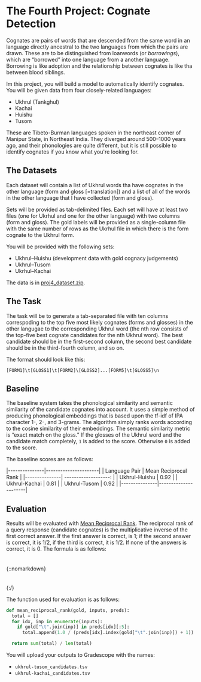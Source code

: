 ---
---

# The Fourth Project: Cognate Detection

Cognates are pairs of words that are descended from the same word in an language directly ancestral to the two languages from which the pairs are drawn. These are to be distinguished from loanwords (or *borrowings*), which are “borrowed” into one language from a another language. Borrowing is like adoption and the relationship between cognates is like tha between blood siblings.

Im this project, you will build a model to automatically identify cognates. You will be given data from four closely-related languages:

- Ukhrul (Tankghul)
- Kachai
- Huishu
- Tusom

These are Tibeto-Burman languages spoken in the northeast corner of Manipur State, in Northeast India. They diverged around 500–1000 years ago, and their phonologies are quite different, but it is still possible to identify cognates if you know what you're looking for.

## The Datasets

Each dataset will contain a list of Ukhrul words tha have cognates in the other language (form and gloss [=translation]) and a list of all of the words in the other language that I have collected (form and gloss).

Sets will be provided as tab-delimited files. Each set will have at least two files (one for Ukrhul and one for the other language) with two columns (form and gloss). The gold labels will be provided as a single-column file with the same number of rows as the Ukrhul file in which there is the form cognate to the Ukhrul form.

You will be provided with the following sets:

- Ukhrul–Huishu (development data with gold cognacy judgements)
- Ukhrul–Tusom
- Ukrhul–Kachai

The data is in [proj4_dataset.zip](proj4_dataset.zip).

## The Task

The task will be to generate a tab-separated file with ten columns correspoding to the top five most likely cognates (forms and glosses) in the other langugae to the corresponding Ukhrul word (the nth row consists of the top-five best cognate candidates for the nth Ukhrul word). The best candidate should be in the first-second column, the second best candidate should be in the third-fourth column, and so on.

The format should look like this:
```
[FORM1]\t[GLOSS1]\t[FORM2]\[GLOSS2]...[FORM5]\t[GLOSS5]\n
```

## Baseline

The baseline system takes the phonological similarity and semantic similarity of the candidate cognates into account. It uses a simple method of producing phonological embeddings that is based upon the tf-idf of IPA character 1-, 2-, and 3-grams. The algorithm simply ranks words according to the cosine similarity of their embeddings. The semantic similarity metric is “exact match on the gloss.” If the glosses of the Ukhrul word and the candidate match completely, `1` is added to the score. Otherwise `0` is added to the score.

The baseline scores are as follows:

|---------------|----------------------|
| Language Pair | Mean Reciprocal Rank |
|---------------| -------------------: |
| Ukhrul-Huishu |                 0.92 |
| Ukhrul-Kachai |                 0.81 |
| Ukhrul-Tusom  |                 0.92 |
|---------------|----------------------|

## Evaluation

Results will be evaluated with [Mean Reciprocal Rank](https://en.wikipedia.org/wiki/Mean_reciprocal_rank). The reciprocal rank of a query response (candidate cognates) is the multiplicative inverse of the first correct answer. If the first answer is correct, is 1; if the second answer is correct, it is 1/2, if the third is correct, it is 1/2. If none of the answers is correct, it is 0. The formula is as follows:

{::nomarkdown}
<svg xmlns:xlink="http://www.w3.org/1999/xlink" width="23.441ex" height="7.676ex" style="vertical-align: -3.005ex; margin-right: -0.204ex;" viewBox="0 -2011.3 10092.7 3304.9" role="img" focusable="false" xmlns="http://www.w3.org/2000/svg" aria-labelledby="MathJax-SVG-1-Title">
<title id="MathJax-SVG-1-Title">{\displaystyle {\text{MRR}}={\frac {1}{|Q|}}\sum _{i=1}^{|Q|}{\frac {1}{{\text{rank}}_{i}}}.\!}</title>
<defs aria-hidden="true">
<path stroke-width="1" id="E1-MJMAIN-4D" d="M132 622Q125 629 121 631T105 634T62 637H29V683H135Q221 683 232 682T249 675Q250 674 354 398L458 124L562 398Q666 674 668 675Q671 681 683 682T781 683H887V637H854Q814 636 803 634T785 622V61Q791 51 802 49T854 46H887V0H876Q855 3 736 3Q605 3 596 0H585V46H618Q660 47 669 49T688 61V347Q688 424 688 461T688 546T688 613L687 632Q454 14 450 7Q446 1 430 1T410 7Q409 9 292 316L176 624V606Q175 588 175 543T175 463T175 356L176 86Q187 50 261 46H278V0H269Q254 3 154 3Q52 3 37 0H29V46H46Q78 48 98 56T122 69T132 86V622Z"></path>
<path stroke-width="1" id="E1-MJMAIN-52" d="M130 622Q123 629 119 631T103 634T60 637H27V683H202H236H300Q376 683 417 677T500 648Q595 600 609 517Q610 512 610 501Q610 468 594 439T556 392T511 361T472 343L456 338Q459 335 467 332Q497 316 516 298T545 254T559 211T568 155T578 94Q588 46 602 31T640 16H645Q660 16 674 32T692 87Q692 98 696 101T712 105T728 103T732 90Q732 59 716 27T672 -16Q656 -22 630 -22Q481 -16 458 90Q456 101 456 163T449 246Q430 304 373 320L363 322L297 323H231V192L232 61Q238 51 249 49T301 46H334V0H323Q302 3 181 3Q59 3 38 0H27V46H60Q102 47 111 49T130 61V622ZM491 499V509Q491 527 490 539T481 570T462 601T424 623T362 636Q360 636 340 636T304 637H283Q238 637 234 628Q231 624 231 492V360H289Q390 360 434 378T489 456Q491 467 491 499Z"></path>
<path stroke-width="1" id="E1-MJMAIN-3D" d="M56 347Q56 360 70 367H707Q722 359 722 347Q722 336 708 328L390 327H72Q56 332 56 347ZM56 153Q56 168 72 173H708Q722 163 722 153Q722 140 707 133H70Q56 140 56 153Z"></path>
<path stroke-width="1" id="E1-MJMAIN-31" d="M213 578L200 573Q186 568 160 563T102 556H83V602H102Q149 604 189 617T245 641T273 663Q275 666 285 666Q294 666 302 660V361L303 61Q310 54 315 52T339 48T401 46H427V0H416Q395 3 257 3Q121 3 100 0H88V46H114Q136 46 152 46T177 47T193 50T201 52T207 57T213 61V578Z"></path>
<path stroke-width="1" id="E1-MJMAIN-7C" d="M139 -249H137Q125 -249 119 -235V251L120 737Q130 750 139 750Q152 750 159 735V-235Q151 -249 141 -249H139Z"></path>
<path stroke-width="1" id="E1-MJMATHI-51" d="M399 -80Q399 -47 400 -30T402 -11V-7L387 -11Q341 -22 303 -22Q208 -22 138 35T51 201Q50 209 50 244Q50 346 98 438T227 601Q351 704 476 704Q514 704 524 703Q621 689 680 617T740 435Q740 255 592 107Q529 47 461 16L444 8V3Q444 2 449 -24T470 -66T516 -82Q551 -82 583 -60T625 -3Q631 11 638 11Q647 11 649 2Q649 -6 639 -34T611 -100T557 -165T481 -194Q399 -194 399 -87V-80ZM636 468Q636 523 621 564T580 625T530 655T477 665Q429 665 379 640Q277 591 215 464T153 216Q153 110 207 59Q231 38 236 38V46Q236 86 269 120T347 155Q372 155 390 144T417 114T429 82T435 55L448 64Q512 108 557 185T619 334T636 468ZM314 18Q362 18 404 39L403 49Q399 104 366 115Q354 117 347 117Q344 117 341 117T337 118Q317 118 296 98T274 52Q274 18 314 18Z"></path>
<path stroke-width="1" id="E1-MJSZ2-2211" d="M60 948Q63 950 665 950H1267L1325 815Q1384 677 1388 669H1348L1341 683Q1320 724 1285 761Q1235 809 1174 838T1033 881T882 898T699 902H574H543H251L259 891Q722 258 724 252Q725 250 724 246Q721 243 460 -56L196 -356Q196 -357 407 -357Q459 -357 548 -357T676 -358Q812 -358 896 -353T1063 -332T1204 -283T1307 -196Q1328 -170 1348 -124H1388Q1388 -125 1381 -145T1356 -210T1325 -294L1267 -449L666 -450Q64 -450 61 -448Q55 -446 55 -439Q55 -437 57 -433L590 177Q590 178 557 222T452 366T322 544L56 909L55 924Q55 945 60 948Z"></path>
<path stroke-width="1" id="E1-MJMATHI-69" d="M184 600Q184 624 203 642T247 661Q265 661 277 649T290 619Q290 596 270 577T226 557Q211 557 198 567T184 600ZM21 287Q21 295 30 318T54 369T98 420T158 442Q197 442 223 419T250 357Q250 340 236 301T196 196T154 83Q149 61 149 51Q149 26 166 26Q175 26 185 29T208 43T235 78T260 137Q263 149 265 151T282 153Q302 153 302 143Q302 135 293 112T268 61T223 11T161 -11Q129 -11 102 10T74 74Q74 91 79 106T122 220Q160 321 166 341T173 380Q173 404 156 404H154Q124 404 99 371T61 287Q60 286 59 284T58 281T56 279T53 278T49 278T41 278H27Q21 284 21 287Z"></path>
<path stroke-width="1" id="E1-MJMAIN-72" d="M36 46H50Q89 46 97 60V68Q97 77 97 91T98 122T98 161T98 203Q98 234 98 269T98 328L97 351Q94 370 83 376T38 385H20V408Q20 431 22 431L32 432Q42 433 60 434T96 436Q112 437 131 438T160 441T171 442H174V373Q213 441 271 441H277Q322 441 343 419T364 373Q364 352 351 337T313 322Q288 322 276 338T263 372Q263 381 265 388T270 400T273 405Q271 407 250 401Q234 393 226 386Q179 341 179 207V154Q179 141 179 127T179 101T180 81T180 66V61Q181 59 183 57T188 54T193 51T200 49T207 48T216 47T225 47T235 46T245 46H276V0H267Q249 3 140 3Q37 3 28 0H20V46H36Z"></path>
<path stroke-width="1" id="E1-MJMAIN-61" d="M137 305T115 305T78 320T63 359Q63 394 97 421T218 448Q291 448 336 416T396 340Q401 326 401 309T402 194V124Q402 76 407 58T428 40Q443 40 448 56T453 109V145H493V106Q492 66 490 59Q481 29 455 12T400 -6T353 12T329 54V58L327 55Q325 52 322 49T314 40T302 29T287 17T269 6T247 -2T221 -8T190 -11Q130 -11 82 20T34 107Q34 128 41 147T68 188T116 225T194 253T304 268H318V290Q318 324 312 340Q290 411 215 411Q197 411 181 410T156 406T148 403Q170 388 170 359Q170 334 154 320ZM126 106Q126 75 150 51T209 26Q247 26 276 49T315 109Q317 116 318 175Q318 233 317 233Q309 233 296 232T251 223T193 203T147 166T126 106Z"></path>
<path stroke-width="1" id="E1-MJMAIN-6E" d="M41 46H55Q94 46 102 60V68Q102 77 102 91T102 122T103 161T103 203Q103 234 103 269T102 328V351Q99 370 88 376T43 385H25V408Q25 431 27 431L37 432Q47 433 65 434T102 436Q119 437 138 438T167 441T178 442H181V402Q181 364 182 364T187 369T199 384T218 402T247 421T285 437Q305 442 336 442Q450 438 463 329Q464 322 464 190V104Q464 66 466 59T477 49Q498 46 526 46H542V0H534L510 1Q487 2 460 2T422 3Q319 3 310 0H302V46H318Q379 46 379 62Q380 64 380 200Q379 335 378 343Q372 371 358 385T334 402T308 404Q263 404 229 370Q202 343 195 315T187 232V168V108Q187 78 188 68T191 55T200 49Q221 46 249 46H265V0H257L234 1Q210 2 183 2T145 3Q42 3 33 0H25V46H41Z"></path>
<path stroke-width="1" id="E1-MJMAIN-6B" d="M36 46H50Q89 46 97 60V68Q97 77 97 91T97 124T98 167T98 217T98 272T98 329Q98 366 98 407T98 482T98 542T97 586T97 603Q94 622 83 628T38 637H20V660Q20 683 22 683L32 684Q42 685 61 686T98 688Q115 689 135 690T165 693T176 694H179V463L180 233L240 287Q300 341 304 347Q310 356 310 364Q310 383 289 385H284V431H293Q308 428 412 428Q475 428 484 431H489V385H476Q407 380 360 341Q286 278 286 274Q286 273 349 181T420 79Q434 60 451 53T500 46H511V0H505Q496 3 418 3Q322 3 307 0H299V46H306Q330 48 330 65Q330 72 326 79Q323 84 276 153T228 222L176 176V120V84Q176 65 178 59T189 49Q210 46 238 46H254V0H246Q231 3 137 3T28 0H20V46H36Z"></path>
<path stroke-width="1" id="E1-MJMAIN-2E" d="M78 60Q78 84 95 102T138 120Q162 120 180 104T199 61Q199 36 182 18T139 0T96 17T78 60Z"></path>
</defs>
<g stroke="currentColor" fill="currentColor" stroke-width="0" transform="matrix(1 0 0 -1 0 0)" aria-hidden="true">
 <use xlink:href="#E1-MJMAIN-4D"></use>
 <use xlink:href="#E1-MJMAIN-52" x="917" y="0"></use>
 <use xlink:href="#E1-MJMAIN-52" x="1654" y="0"></use>
 <use xlink:href="#E1-MJMAIN-3D" x="2668" y="0"></use>
<g transform="translate(3724,0)">
<g transform="translate(120,0)">
<rect stroke="none" width="1468" height="60" x="0" y="220"></rect>
 <use xlink:href="#E1-MJMAIN-31" x="484" y="676"></use>
<g transform="translate(60,-771)">
 <use xlink:href="#E1-MJMAIN-7C" x="0" y="0"></use>
 <use xlink:href="#E1-MJMATHI-51" x="278" y="0"></use>
 <use xlink:href="#E1-MJMAIN-7C" x="1070" y="0"></use>
</g>
</g>
</g>
<g transform="translate(5599,0)">
 <use xlink:href="#E1-MJSZ2-2211" x="0" y="0"></use>
<g transform="translate(147,-1090)">
 <use transform="scale(0.707)" xlink:href="#E1-MJMATHI-69" x="0" y="0"></use>
 <use transform="scale(0.707)" xlink:href="#E1-MJMAIN-3D" x="345" y="0"></use>
 <use transform="scale(0.707)" xlink:href="#E1-MJMAIN-31" x="1124" y="0"></use>
</g>
<g transform="translate(245,1238)">
 <use transform="scale(0.707)" xlink:href="#E1-MJMAIN-7C" x="0" y="0"></use>
 <use transform="scale(0.707)" xlink:href="#E1-MJMATHI-51" x="278" y="0"></use>
 <use transform="scale(0.707)" xlink:href="#E1-MJMAIN-7C" x="1070" y="0"></use>
</g>
</g>
<g transform="translate(7210,0)">
<g transform="translate(120,0)">
<rect stroke="none" width="2442" height="60" x="0" y="220"></rect>
 <use xlink:href="#E1-MJMAIN-31" x="970" y="676"></use>
<g transform="translate(60,-716)">
 <use xlink:href="#E1-MJMAIN-72"></use>
 <use xlink:href="#E1-MJMAIN-61" x="392" y="0"></use>
 <use xlink:href="#E1-MJMAIN-6E" x="893" y="0"></use>
 <use xlink:href="#E1-MJMAIN-6B" x="1449" y="0"></use>
 <use transform="scale(0.707)" xlink:href="#E1-MJMATHI-69" x="2797" y="-213"></use>
</g>
</g>
</g>
 <use xlink:href="#E1-MJMAIN-2E" x="9893" y="0"></use>
</g>
</svg>
{:/}

The function used for evaluation is as follows:

```python
def mean_reciprocal_rank(gold, inputs, preds):
  total = []
  for idx, inp in enumerate(inputs):
    if gold["\t".join(inp)] in preds[idx][:5]:
      total.append(1.0 / (preds[idx].index(gold["\t".join(inp)]) + 1))

  return sum(total) / len(total)
```

You will upload your outputs to Gradescope with the names:

- `ukhrul-tusom_candidates.tsv`
- `ukhrul-kachai_candidates.tsv`